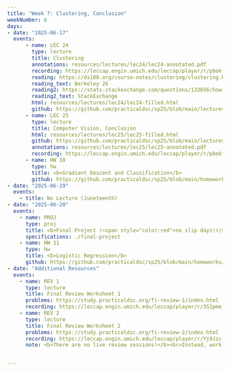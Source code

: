 ```yaml
---
title: "Week 7: Clustering, Conclusion"
weekNumber: 6
days:
- date: "2025-06-17"
  events:
      - name: LEC 24
        type: lecture
        title: Clustering
        annotations: resources/lectures/lec24/lec24-annotated.pdf
        recording: https://leccap.engin.umich.edu/leccap/player/r/pbekfx
        reading: https://ds100.org/course-notes/clustering/clustering.html
        reading_text: Berkeley 26
        reading2: https://stats.stackexchange.com/questions/133656/how-to-understand-the-drawbacks-of-k-means
        reading2_text: StackExchange
        html: resources/lectures/lec24/lec24-filled.html
        github: https://github.com/practicaldsc/sp25/blob/main/lectures/lec24/
      - name: LEC 25
        type: lecture
        title: Computer Vision, Conclusion
        html: resources/lectures/lec25/lec25-filled.html
        github: https://github.com/practicaldsc/sp25/blob/main/lectures/lec25/
        annotations: resources/lectures/lec25/lec25-annotated.pdf
        recording: https://leccap.engin.umich.edu/leccap/player/r/pbekfx
      - name: HW 10
        type: hw
        title: <b>Gradient Descent and Classification</b>
        github: https://github.com/practicaldsc/sp25/blob/main/homeworks/hw10/hw10.ipynb
- date: "2025-06-19"
  events:
    - title: No Lecture (Juneteenth)
- date: "2025-06-20"
  events:
    - name: PROJ
      type: proj
      title: <b>Final Project (<span style="color:red">no slip days!</span>)</b>
      specifications: ./final-project
    - name: HW 11
      type: hw
      title: <b>Logistic Regression</b>
      github: https://github.com/practicaldsc/sp25/blob/main/homeworks/hw11/hw11.ipynb
- date: "Additional Resources"
  events:
    - name: REV 1
      type: lecture
      title: Final Review Worksheet 1
      problems: https://study.practicaldsc.org/fi-review-1/index.html
      recording: https://leccap.engin.umich.edu/leccap/player/r/3S2pme
    - name: REV 2
      type: lecture
      title: Final Review Worksheet 2
      problems: https://study.practicaldsc.org/fi-review-2/index.html
      recording: https://leccap.engin.umich.edu/leccap/player/r/Yj9Jzc
      note: <b>There are no live review sessions!</b><br>Instead, work on these review worksheets, watch the recordings from last semester for explanations, and make an <a href="calendar">appointment</a> for office hours to discuss any questions.


---
```

  

